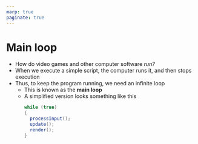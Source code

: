 ```yaml
---
marp: true
paginate: true
---
```

<!-- headingDivider: 3 -->
<!-- class: default -->

# Main loop

* How do video games and other computer software *run?*
* When we execute a simple script, the computer runs it, and then stops execution
* Thus, to keep the program running, we need an infinite loop
	* This is known as the **main loop**
	* A simplified version looks something like this
		```c#
		while (true)
		{
		  processInput();
		  update();
		  render();
		}
		```
<!-- _footer: https://gameprogrammingpatterns.com/game-loop.html-->